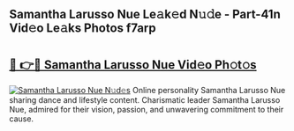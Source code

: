 ## Samantha Larusso Nue Le𝚊k𝚎d N𝚞𝚍e - Part-41n Vid𝚎o Le𝚊ks Photos f7arp

# <h2><a href="http://fb54zz.evod.top/?m=Samantha+Larusso+Nue">🔗 👉🔴 Samantha Larusso Nue Vid𝚎o Ph𝚘t𝚘s</a></h2>

[![Samantha Larusso Nue N𝚞d𝚎s](https://i.imgur.com/8V9OHl7.gif)](http://fb54zz.evod.top/?m=Samantha+Larusso+Nue)
Online personality Samantha Larusso Nue sharing dance and lifestyle content. Charismatic leader Samantha Larusso Nue, admired for their vision, passion, and unwavering commitment to their cause. 
